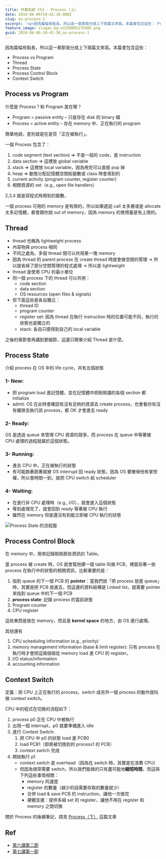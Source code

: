 ```yaml
---
title: 作業系統 Ch3 - Process (上）
date: 2019-06-06T19:41:30.000Z
slug: os-process-1
excerpt: '<p>因為篇幅有點長，所以這一章節我分成上下兩篇文來寫。本篇會包含這些： Process vs Program Th&#8230;</p> '
feature_image: slogan_bg-e1559891275485.png
guid: 2019-06-06-19-41-30_os-process-1
---
```

因為篇幅有點長，所以這一章節我分成上下兩篇文來寫。本篇會包含這些：

*   Process vs Program
*   Thread
*   Process State
*   Process Control Block
*   Context Switch

Process vs Program
------------------

什麼是 Process？和 Program 差在哪？

*   Program = passive entity – 只是存在 disk 的 binary 檔
*   Process = active entity – 存在 memory 中、正在執行的 program

簡單地說，差別就是在是否「正在被執行」。

一個 Process 包含了：

1.  code segment (text section) => 不是一般的 code，是 instruction
2.  data section => 這裡放 global variable
3.  stack => 這裡放 local variable，因為用完可以直接 pop 掉
4.  heap => 動態分配記憶體空間給變數或 class 時會用到的
5.  current activity (program counter, register counter)
6.  相關資源的 set（e.g., open file handlers）

2,3,4 就是寫程式時用到的變數，

一個 process 可用的 memory 是有限的，所以如果遞迴 call 太多層或是 allocate 太多記憶體，都會跟你說 out of memory，因為 memory 的使用量是有上限的。

Thread
------

*   thread 也稱為 lightweight process
*   內容物與 process 相同
*   不同之處為，多個 thread 間可以共用某一塊 memory
*   因為 thread 的 parent process 在 create thread 時就會做空間的管理
    → 所以就省掉了部分空間管理的程式處理
    → 所以是 lightweight
*   thread 是使用 CPU 的最小單位
*   同一個 process 下的 thread 可以共用：
    *   code section
    *   data section
    *   OS resources (open files & signals)
*   但下面這些是各自獨立：
    *   thread ID
    *   program counter
    *   register set: 因為 thread 在執行 instruction 時的位置可能不同，執行的狀態也是獨立的
    *   stack: 各自只摸得到自己的 local variable

之後的章節會再講到更細節，這邊只簡單介紹 Thread 是什麼。

Process State
-------------

介紹 process 在 OS 中的 life cycle，共有五個狀態

### 1- New:

*   把 program load 進記憶體，並在記憶體中把剛剛講的各個 section 都 initialize
*   admit: OS 在此時會確認有沒有足夠的資源去 create process，也會看你有沒有權限去執行該 process，都 OK 才會進去 ready

### 2- Ready:

OS 是透過 queue 來管理 CPU 資源的競爭，而 process 在 queue 中等著被 CPU 處理的過程就屬於這個狀態。

### 3- Running:

*   進去 CPU 中，正在被執行的狀態
*   有可能跑著跑著就被 OS interrupt 回 ready 狀態，因為 OS 要確保他有掌控權，所以會時間一到，就把 CPU switch 給 scheduler

### 4- Waiting:

*   在進行非 CPU 處理時（e.g., I/O），就會進入這個狀態
*   等到處理完了，就會回到 ready 等著被 CPU 執行
*   雖然在 memory 但是還沒有到能立即被 CPU 執行的狀態

![Process State 的流程圖](/images/os-process-state-diagram.png)

Process Control Block
---------------------

在 memory 中，用來記錄剛剛那些資訊的 Table。

當 process 被 create 時，OS 就會幫他建一個 table 叫做 PCB，裡面存著一些 process 在執行中的狀態的相關資訊，比較重要的是：

1.  指到 queue 的下一個 PCB 的 **pointer**：當我們說「把 process 放進 queue」時，其實是把 PCB 放進去，而這邊的資料結構是 Linked list，就需要 pointer 來指到 queue 中的下一個 PCB
2.  **process state**: 記錄 process 的當前狀態
3.  Program counter
4.  CPU register

這些東西是放在 memory，而且是 **kernel space** 的地方，由 OS 進行處理。

其他還有

1.  CPU scheduling information (e.g., priority)
2.  memory management information (base & limit register): 只有 process 在執行時才會把這兩個值從 memory load 進 CPU 的 register。
3.  I/O status/information
4.  accounting information

Context Switch
--------------

定義：把 CPU 上正在執行的 process，switch 成另外一個 process 的動作就叫做 context switch。

CPU 中的程式在切換的流程如下：

1.  process p0 正在 CPU 中被執行
2.  出現一個 interrupt，p0 就要準備進入 idle
3.  進行 Context Switch:
    1.  把 CPU 中 p0 的狀態 load 進 PCB0
    2.  load PCB1（即將被切換到的 process1 的 PCB）
    3.  context switch 完成
4.  開始執行 p1
    *   context switch 是 overhead（因為在 switch 時，其實是在浪費 CPU）
    *   但因為很常需要 switch，所以我們能做的只有盡可能地**縮短時間**，而這與下列這些事情相關：
        *   memory 的速度
        *   register 的數量（越少的話需要存取的數量就少）
        *   合併 load & save PCB 的 instruction，讓他一次做完
        *   硬體支援：提供多組 set 的 register，讓他不用在 register 和 memory 之間切換

關於 Process 的後續筆記，請見 [Process（下）](/posts/os-process-2/) 這篇文章

Ref
---

*   [第六講第二節](https://ocw.nthu.edu.tw/ocw/index.php?page=chapter&cid=141&chid=1845&video_url=http%3A%2F%2Focw.nthu.edu.tw%2Fvideosite%2Findex.php%3Fop%3Dwatch%26id%3D3936%26filename%3D1920_1080_3072.MP4%26type%3Dview%26cid%3D141%26chid%3D1845)
*   [第七講第一節](https://ocw.nthu.edu.tw/ocw/index.php?page=chapter&cid=141&chid=1846&video_url=http%3A%2F%2Focw.nthu.edu.tw%2Fvideosite%2Findex.php%3Fop%3Dwatch%26id%3D3937%26filename%3D1920_1080_3072.MP4%26type%3Dview%26cid%3D141%26chid%3D1846)
